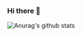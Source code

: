 ### Hi there 👋

![Anurag's github stats](https://github-readme-stats.vercel.app/api?username=0biny&theme=react&show_icons=true&hide=stars,issues&count_private=true)

<!--
**0biny/0biny** is a ✨ _special_ ✨ repository because its `README.md` (this file) appears on your GitHub profile.

Here are some ideas to get you started:

- 🔭 I’m currently working on ...
- 🌱 I’m currently learning ...
- 👯 I’m looking to collaborate on ...
- 🤔 I’m looking for help with ...
- 💬 Ask me about ...
- 📫 How to reach me: ...
- 😄 Pronouns: ...
- ⚡ Fun fact: ...
-->



